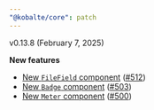 ```yaml
---
"@kobalte/core": patch
---
```


v0.13.8 (February 7, 2025)

**New features**

- [New `FileField` component](/docs/core/components/file-field) ([#512](https://github.com/kobaltedev/kobalte/pull/512))
- [New `Badge` component](/docs/core/components/badge) ([#503](https://github.com/kobaltedev/kobalte/pull/503))
- [New `Meter` component](/docs/core/components/meter) ([#500](https://github.com/kobaltedev/kobalte/pull/500))
